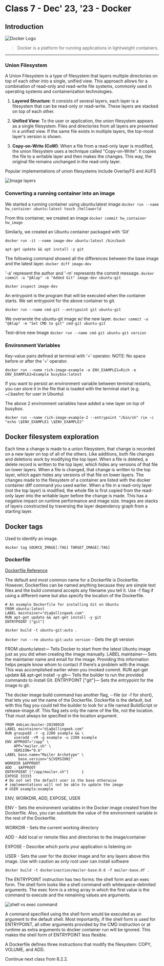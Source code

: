# Class 7 - Dec' 23, '23 - Docker

## Introduction
![Docker Logo](https://www.docker.com/wp-content/uploads/2023/08/logo-dont-spacing.svg)

> Docker is a platform for running applications in lightweight containers.

---

### Union Filesystem

A Union Filesystem is a type of filesystem that layers multiple directories on top of each other into a single, unified view. This approach allows for a combination of read-only and read-write file systems, commonly used in operating systems and containerization technologies. 

1. **Layered Structure**: It consists of several layers, each layer is a filesystem that can be read-only or read-write. These layers are stacked on top of each other.

2. **Unified View**: To the user or application, the union filesystem appears as a single filesystem. Files and directories from all layers are presented in a unified view. If the same file exists in multiple layers, the top-most layer's version is shown.

3. **Copy-on-Write (CoW)**: When a file from a read-only layer is modified, the union filesystem uses a technique called "Copy-on-Write". It copies the file to a writable layer and then makes the changes. This way, the original file remains unchanged in the read-only layer.

Popular implementations of union filesystems include OverlayFS and AUFS

![Image layers](https://coolshell.cn/wp-content/uploads/2015/08/docker-filesystems-busyboxrw.png)

### Converting a running container into an image

We started a running container using ubuntu:latest image
`docker run --name hw_container ubuntu:latest touch /helloworld`

From this container, we created an image
`docker commit hw_container hw_image`

Similarly, we created an Ubuntu container packaged with 'Git'

`docker run -it --name image-dev ubuntu:latest /bin/bash`

`apt-get update && apt install -y git`

The following command showed all the differences between the base image and the latest layer.
`docker diff image-dev`

'-a' represent the author and '-m' represents the commit message.
`docker commit -a "@Alap" -m "Added Git" image-dev ubuntu-git`

`docker inspect image-dev`

An entrypoint is the program that will be executed when the container starts. We set entrypoint for the above container to git.

`docker run --name cmd-git --entrypoint git ubuntu-git`

We overwrote the ubuntu-git image w/ the new layer.
`docker commit -a "@Alap" -m "Set CMD to git" cmd-git ubuntu-git`

Test-drive new Image
`docker run --name cmd-git ubuntu-git version`

### Environment Variables

Key-value pairs defined at terminal with '=' operator. NOTE: No space before or after the '=' operator.

`docker run --name rich-image-example -e ENV_EXAMPLE1=Rich -e ENV_EXAMPLE2=Example busybox:latest`

If you want to persist an environment variable between terminal restarts, you can store it in the file that is loaded with the terminal start (e.g. ~/.bashrc for user in Ubuntu)

The above 2 environment variables have added a new layer on top of busybox.

`docker run --name rich-image-example-2 --entrypoint "/bin/sh" rie -c "echo \$ENV_EXAMPLE1 \$ENV_EXAMPLE2"`


## Docker filesystem exploration

Each time a change is made to a union filesystem, that change is recorded on a new layer on top of all of the others.
Like additions, both file changes and deletions work by modifying the top layer. When a file is deleted, a delete record is written to the top layer, which hides any versions of that file on lower layers. When a file is changed, that change is written to the top layer, which again hides any versions of that file on lower layers. The changes made to the filesystem of a container are listed with the docker container diff command you used earlier.
When a file in a read-only layer (not the top layer) is modified, the whole file is first copied from the read-only layer into the writable layer before the change is made. This has a negative impact on runtime performance and image size.
Images are stacks of layers constructed by traversing the layer dependency graph from a starting layer. 

## Docker tags

Used to identify an image.

`docker tag SOURCE_IMAGE[:TAG] TARGET_IMAGE[:TAG]`


### Dockerfile
[Dockerfile Reference](https://docs.docker.com/engine/reference/builder/)

The default and most common name for a Dockerfile is Dockerfile. However, Dockerfiles can be named anything because they are simple text files and the build command accepts any filename you tell it. Use -f flag if using a different name but also specify the location of the Dockerfile.

```
# An example Dockerfile for installing Git on Ubuntu
FROM ubuntu:latest
LABEL maintainer="dia@allingeek.com"
RUN apt-get update && apt-get install -y git
ENTRYPOINT ["git"]
```

`docker build -t ubuntu-git:auto .`

`docker run --rm ubuntu-git:auto version` - Gets the git version

FROM ubuntu:latest— Tells Docker to start from the latest Ubuntu image just as you did when creating the image manually.
LABEL maintainer— Sets the maintainer name and email for the image. Providing this information helps people know whom to contact if there’s a problem with the image. This was accomplished earlier when you invoked commit.
RUN apt-get update && apt-get install -y git— Tells the builder to run the provided commands to install Git.
ENTRYPOINT ["git"]— Sets the entrypoint for the image to git.


The docker image build command has another flag, --file (or -f for short), that lets you set the name of the Dockerfile. Dockerfile is the default, but with this flag you could tell the builder to look for a file named BuildScript or release-image.df. This flag sets only the name of the file, not the location. That must always be specified in the location argument.

```
FROM debian:buster-20190910
LABEL maintainer="dia@allingeek.com"
RUN groupadd -r -g 2200 example && \
    useradd -rM -g example -u 2200 example
ENV APPROOT="/app" \
    APP="mailer.sh" \
    VERSION="0.6"
LABEL base.name="Mailer Archetype" \
      base.version="${VERSION}"
WORKDIR $APPROOT
ADD . $APPROOT
ENTRYPOINT ["/app/mailer.sh"]      1
EXPOSE 33333
# Do not set the default user in the base otherwise
# implementations will not be able to update the image
# USER example:example
```

ENV, WORKDIR, ADD, EXPOSE, USER

ENV - Sets the environment variables in the Docker image created from the Dockerfile. Also, you can substitute the value of the environment variable in the rest of the Dockerfile.

WORKDIR - Sets the current working directory

ADD - Add local or remote files and directories to the image/container

EXPOSE - Describe which ports your application is listening on

USER - Sets the user for the docker image and for any layers above this image. Use with caution as only root user can install software

`docker build -t dockerinaction/mailer-base:0.6 -f mailer-base.df .`

The ENTRYPOINT instruction has two forms: the shell form and an exec form. The shell form looks like a shell command with whitespace-delimited arguments. The exec form is a string array in which the first value is the command to execute and the remaining values are arguments. 

![shell vs exec command](https://i.ytimg.com/vi/Si6r-KUE-Ds/maxresdefault.jpg)

A command specified using the shell form would be executed as an argument to the default shell. Most importantly, if the shell form is used for ENTRYPOINT, all other arguments provided by the CMD instruction or at runtime as extra arguments to docker container run will be ignored. This makes the shell form of ENTRYPOINT less flexible.

A Dockerfile defines three instructions that modify the filesystem: COPY, VOLUME, and ADD. 

Continue next class from 8.2.2.